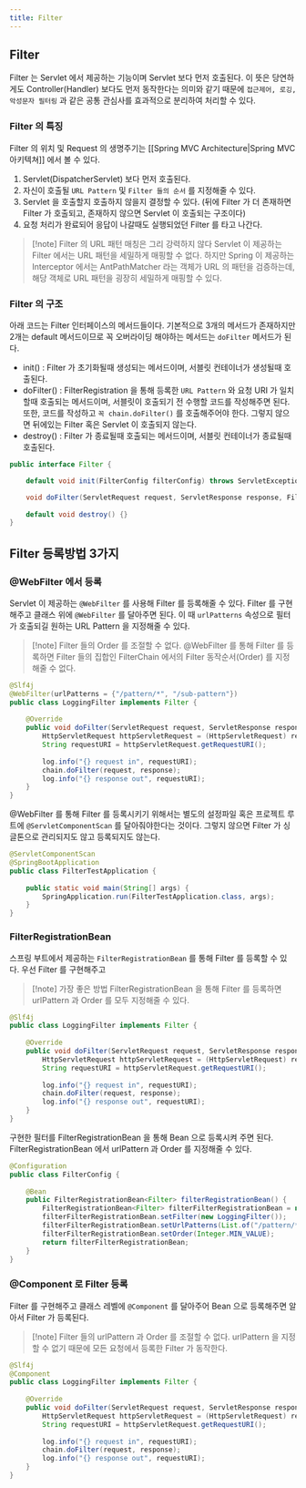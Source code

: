 ```yaml
---
title: Filter
---
```

## Filter
Filter 는 Servlet 에서 제공하는 기능이며 Servlet 보다 먼저 호출된다. 이 뜻은 당연하게도 Controller(Handler) 보다도 먼저 동작한다는 의미와 같기 때문에  `접근제어, 로깅, 악성문자 필터링` 과 같은 공통 관심사를 효과적으로 분리하여 처리할 수 있다.

### Filter 의 특징
Filter 의 위치 및 Request 의 생명주기는  [[Spring MVC Architecture|Spring MVC 아키텍쳐]]  에서 볼 수 있다.

1. Servlet(DispatcherServlet) 보다 먼저 호출된다.
2. 자신이 호출될 `URL Pattern` 및 `Filter 들의 순서` 를 지정해줄 수 있다.
3. Servlet 을 호출할지 호출하지 않을지 결정할 수 있다. (뒤에 Filter 가 더 존재하면 Filter 가 호출되고, 존재하지 않으면 Servlet 이 호출되는 구조이다)
4. 요청 처리가 완료되어 응답이 나갈때도 실행되었던 Filter 를 타고 나간다.

> [!note] Filter 의 URL 패턴 매칭은 그리 강력하지 않다
> Servlet 이 제공하는 Filter 에서는 URL 패턴을 세밀하게 매핑할 수 없다. 하지만 Spring 이 제공하는 Interceptor 에서는 AntPathMatcher 라는 객체가 URL 의 패턴을 검증하는데, 해당 객체로 URL 패턴을 굉장히 세밀하게 매핑할 수 있다.

### Filter 의 구조
아래 코드는 Filter 인터페이스의 메서드들이다. 기본적으로 3개의 메서드가 존재하지만 2개는 default 메서드이므로 꼭 오버라이딩 해야하는 메서드는 `doFilter` 메서드가 된다.

- init() : Filter 가 초기화될때 생성되는 메서드이며, 서블릿 컨테이너가 생성될때 호출된다.
- doFilter() : FilterRegistration 을 통해 등록한 `URL Pattern` 와 요청 URI 가 일치할때 호출되는 메서드이며, 서블릿이 호출되기 전 수행할 코드를 작성해주면 된다. 또한, 코드를 작성하고 `꼭 chain.doFilter()` 를 호출해주어야 한다. 그렇지 않으면 뒤에있는 Filter 혹은 Servlet 이 호출되지 않는다.
- destroy() : Filter 가 종료될때 호출되는 메서드이며, 서블릿 컨테이너가 종료될때 호출된다.

```java
public interface Filter {

	default void init(FilterConfig filterConfig) throws ServletException {}

	void doFilter(ServletRequest request, ServletResponse response, FilterChain chain) throws IOException, ServletException;
        
	default void destroy() {}
}
```

## Filter 등록방법 3가지
### @WebFilter 에서 등록
Servlet 이 제공하는 `@WebFilter` 를 사용해 Filter 를 등록해줄 수 있다. Filter 를 구현해주고 클래스 위에 `@WebFilter` 를 달아주면 된다. 이 때 `urlPatterns` 속성으로 필터가 호출되길 원하는 URL Pattern 을 지정해줄 수 있다.

> [!note] Filter 들의 Order 를 조절할 수 없다.
> @WebFilter 를 통해 Filter 를 등록하면 Filter 들의 집합인 FilterChain 에서의 Filter 동작순서(Order) 를 지정해줄 수 없다.

```java {2}
@Slf4j  
@WebFilter(urlPatterns = {"/pattern/*", "/sub-pattern"})  
public class LoggingFilter implements Filter {  
  
    @Override  
    public void doFilter(ServletRequest request, ServletResponse response, FilterChain chain) throws IOException, ServletException {  
        HttpServletRequest httpServletRequest = (HttpServletRequest) request;  
        String requestURI = httpServletRequest.getRequestURI();  
  
        log.info("{} request in", requestURI);  
        chain.doFilter(request, response);  
        log.info("{} response out", requestURI);  
    }  
}
```

@WebFilter 를 통해 Filter 를 등록시키기 위해서는 별도의 설정파일 혹은 프로젝트 루트에 `@ServletComponentScan` 를 달아줘야한다는 것이다. 그렇지 않으면 Filter 가 싱글톤으로 관리되지도 않고 등록되지도 않는다.

```java {1}
@ServletComponentScan  
@SpringBootApplication  
public class FilterTestApplication {  
  
    public static void main(String[] args) {  
        SpringApplication.run(FilterTestApplication.class, args);  
    }  
}
```

### FilterRegistrationBean
스프링 부트에서 제공하는 `FilterRegistrationBean` 를 통해 Filter 를 등록할 수 있다. 우선 Filter 를 구현해주고

> [!note] 가장 좋은 방법
> FilterRegistrationBean 을 통해 Filter 를 등록하면 urlPattern 과 Order 를 모두 지정해줄 수 있다. 

```java {9,11}
@Slf4j  
public class LoggingFilter implements Filter {  
  
    @Override  
    public void doFilter(ServletRequest request, ServletResponse response, FilterChain chain) throws IOException, ServletException {  
        HttpServletRequest httpServletRequest = (HttpServletRequest) request;  
        String requestURI = httpServletRequest.getRequestURI();  
  
        log.info("{} request in", requestURI);  
        chain.doFilter(request, response);  
        log.info("{} response out", requestURI);  
    }  
}
```

구현한 필터를 FilterRegistrationBean 을 통해 Bean 으로 등록시켜 주면 된다. FilterRegistrationBean 에서 urlPattern 과 Order 를 지정해줄 수 있다.

```java
@Configuration  
public class FilterConfig {  
  
    @Bean  
    public FilterRegistrationBean<Filter> filterRegistrationBean() {  
        FilterRegistrationBean<Filter> filterFilterRegistrationBean = new FilterRegistrationBean<>();  
        filterFilterRegistrationBean.setFilter(new LoggingFilter());  
        filterFilterRegistrationBean.setUrlPatterns(List.of("/pattern/*"));  
        filterFilterRegistrationBean.setOrder(Integer.MIN_VALUE);  
        return filterFilterRegistrationBean;  
    }  
}
```

### @Component 로 Filter 등록
Filter 를 구현해주고 클래스 레벨에 `@Component` 를 달아주어 Bean 으로 등록해주면 알아서 Filter 가 등록된다.

> [!note] Filter 들의 urlPattern 과 Order 를 조절할 수 없다.
> urlPattern 을 지정할 수 없기 때문에 모든 요청에서 등록한 Filter 가 동작한다.

```java {2}
@Slf4j  
@Component  
public class LoggingFilter implements Filter {  
  
    @Override  
    public void doFilter(ServletRequest request, ServletResponse response, FilterChain chain) throws IOException, ServletException {  
        HttpServletRequest httpServletRequest = (HttpServletRequest) request;  
        String requestURI = httpServletRequest.getRequestURI();  
  
        log.info("{} request in", requestURI);  
        chain.doFilter(request, response);  
        log.info("{} response out", requestURI);  
    }  
}
```
